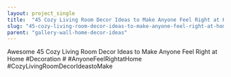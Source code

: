 ```yaml
---
layout: project_single
title:  "45 Cozy Living Room Decor Ideas to Make Anyone Feel Right at Home"
slug: "45-cozy-living-room-decor-ideas-to-make-anyone-feel-right-at-home"
parent: "gallery-wall-home-decor-ideas"
---
```

Awesome 45 Cozy Living Room Decor Ideas to Make Anyone Feel Right at Home #Decoration # #AnyoneFeelRightatHome #CozyLivingRoomDecorIdeastoMake
